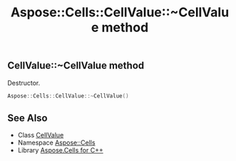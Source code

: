 ﻿---
title: Aspose::Cells::CellValue::~CellValue method
linktitle: ~CellValue
second_title: Aspose.Cells for C++ API Reference
description: 'Aspose::Cells::CellValue::~CellValue method. Destructor in C++.'
type: docs
weight: 200
url: /cpp/aspose.cells/cellvalue/~cellvalue/
---
## CellValue::~CellValue method


Destructor.

```cpp
Aspose::Cells::CellValue::~CellValue()
```

## See Also

* Class [CellValue](../)
* Namespace [Aspose::Cells](../../)
* Library [Aspose.Cells for C++](../../../)
